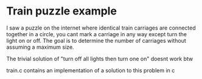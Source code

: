 # Train puzzle example

I saw a puzzle on the internet where identical train carriages
are connected together in a circle,
you cant mark a carriage in any way except turn the light on or off.
The goal is to determine the number of carriages
without assuming a maximum size.

The trivial solution of "turn off all lights then turn one on" doesnt work btw

train.c contains an implementation of a solution to this problem in c
